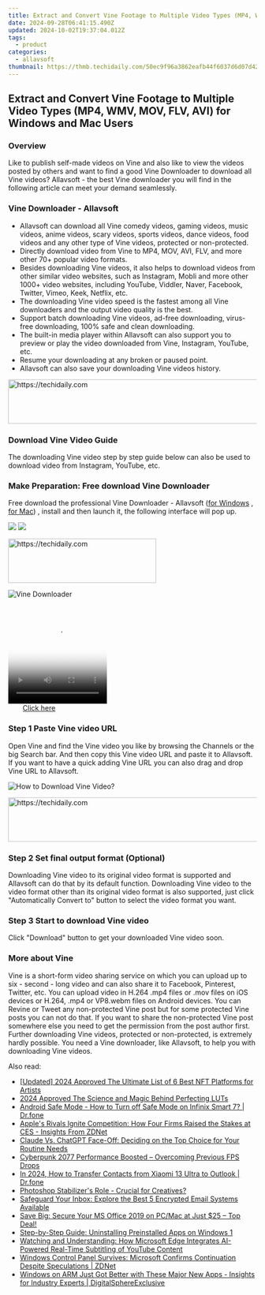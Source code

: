 ```yaml
---
title: Extract and Convert Vine Footage to Multiple Video Types (MP4, WMV, MOV, FLV, AVI) for Windows and Mac Users
date: 2024-09-28T06:41:15.490Z
updated: 2024-10-02T19:37:04.012Z
tags:
  - product
categories:
  - allavsoft
thumbnail: https://thmb.techidaily.com/50ec9f96a3862eafb44f6037d6d07d4292a04cc1b5866ca0d81d1cb562971c20.jpg
---
```


## Extract and Convert Vine Footage to Multiple Video Types (MP4, WMV, MOV, FLV, AVI) for Windows and Mac Users

### Overview

Like to publish self-made videos on Vine and also like to view the videos posted by others and want to find a good Vine Downloader to download all Vine videos? Allavsoft - the best Vine downloader you will find in the following article can meet your demand seamlessly.

### Vine Downloader - Allavsoft

* Allavsoft can download all Vine comedy videos, gaming videos, music videos, anime videos, scary videos, sports videos, dance videos, food videos and any other type of Vine videos, protected or non-protected.
* Directly download video from Vine to MP4, MOV, AVI, FLV, and more other 70+ popular video formats.
* Besides downloading Vine videos, it also helps to download videos from other similar video websites, such as Instagram, Mobli and more other 1000+ video websites, including YouTube, Viddler, Naver, Facebook, Twitter, Vimeo, Keek, Netflix, etc.
* The downloading Vine video speed is the fastest among all Vine downloaders and the output video quality is the best.
* Support batch downloading Vine videos, ad-free downloading, virus-free downloading, 100% safe and clean downloading.
* The built-in media player within Allavsoft can also support you to preview or play the video downloaded from Vine, Instagram, YouTube, etc.
* Resume your downloading at any broken or paused point.
* Allavsoft can also save your downloading Vine videos history.

<!-- affiliate ads begin -->
<a href="https://aligracehair.sjv.io/c/5597632/2080347/19272" target="_top" id="2080347">
  <img src="//a.impactradius-go.com/display-ad/19272-2080347" border="0" alt="https://techidaily.com" width="728" height="90"/>
</a>
<img height="0" width="0" src="https://aligracehair.sjv.io/i/5597632/2080347/19272" style="position:absolute;visibility:hidden;" border="0" />
<!-- affiliate ads end -->

### Download Vine Video Guide

The downloading Vine video step by step guide below can also be used to download video from Instagram, YouTube, etc.

### Make Preparation: Free download Vine Downloader

Free download the professional Vine Downloader - Allavsoft ([for Windows](https://tools.techidaily.com/allavsoft/products/) , [for Mac](https://tools.techidaily.com/allavsoft/products/)) , install and then launch it, the following interface will pop up.

[![](https://www.allavsoft.com/how-to/../images/how-to/free-download-win.jpg)](https://tools.techidaily.com/allavsoft/products/) [![](https://www.allavsoft.com/how-to/../images/how-to/free-download-mac.jpg)](https://tools.techidaily.com/allavsoft/products/)

<!-- affiliate ads begin -->
<a href="https://aligracehair.sjv.io/c/5597632/1915825/19272" target="_top" id="1915825">
  <img src="//a.impactradius-go.com/display-ad/19272-1915825" border="0" alt="https://techidaily.com" width="300" height="90"/>
</a>
<img height="0" width="0" src="https://aligracehair.sjv.io/i/5597632/1915825/19272" style="position:absolute;visibility:hidden;" border="0" />
<!-- affiliate ads end -->

![Vine Downloader](https://www.allavsoft.com/how-to/../images/allavsoft/screen-shot-600.jpg)

<!-- affiliate ads begin -->
<span id="1328683">
					<video width="200" height="200" style="cursor:pointer"
           poster="//a.impactradius-go.com/display-clicktoplayimage/1328683.png"
           onclick="if(!this.playClicked){this.play();this.setAttribute('controls',true);this.playClicked=true;}">
	   <source src="//a.impactradius-go.com/display-ad/15852-1328683">
	   <img src="//a.impactradius-go.com/display-clicktoplayimage/1328683.png" style="border: none; height: 100%; width: 100%; object-fit: contain">
	</video>
	<div style="width:125px;text-align:center"><a href="javascript:window.open(decodeURIComponent('https%3A%2F%2Fthefitville.pxf.io%2Fc%2F5597632%2F1328683%2F15852'), '_blank');void(0);">Click here</a></div>
</span>
<img height="0" width="0" src="https://imp.pxf.io/i/5597632/1328683/15852" style="position:absolute;visibility:hidden;" border="0" />
<!-- affiliate ads end -->

### Step 1 Paste Vine video URL

Open Vine and find the Vine video you like by browsing the Channels or the big Search bar. And then copy this Vine video URL and paste it to Allavsoft. If you want to have a quick adding Vine URL you can also drag and drop Vine URL to Allavsoft.

![How to Download Vine Video?](https://www.allavsoft.com/how-to/../images/how-to/download-rtmp-video/download-rtmp-video.jpg)

<!-- affiliate ads begin -->
<a href="https://appsumo.8odi.net/c/5597632/2037359/7443" target="_top" id="2037359">
  <img src="//a.impactradius-go.com/display-ad/7443-2037359" border="0" alt="https://techidaily.com" width="728" height="90"/>
</a>
<img height="0" width="0" src="https://appsumo.8odi.net/i/5597632/2037359/7443" style="position:absolute;visibility:hidden;" border="0" />
<!-- affiliate ads end -->

### Step 2 Set final output format (Optional)

Downloading Vine video to its original video format is supported and Allavsoft can do that by its default function. Downloading Vine video to the video format other than its original video format is also supported, just click "Automatically Convert to" button to select the video format you want.

### Step 3 Start to download Vine video

Click "Download" button to get your downloaded Vine video soon.

### More about Vine

Vine is a short-form video sharing service on which you can upload up to six - second - long video and can also share it to Facebook, Pinterest, Twitter, etc. You can upload video in H.264 .mp4 files or .mov files on iOS devices or H.264, .mp4 or VP8.webm files on Android devices. You can Revine or Tweet any non-protected Vine post but for some protected Vine posts you can not do that. If you want to share the non-protected Vine post somewhere else you need to get the permission from the post author first. Further downloading Vine videos, protected or non-protected, is extremely hardly possible. You need a Vine downloader, like Allavsoft, to help you with downloading Vine videos.

<ins class="adsbygoogle"
     style="display:block"
     data-ad-format="autorelaxed"
     data-ad-client="ca-pub-7571918770474297"
     data-ad-slot="1223367746"></ins>

<ins class="adsbygoogle"
     style="display:block"
     data-ad-client="ca-pub-7571918770474297"
     data-ad-slot="8358498916"
     data-ad-format="auto"
     data-full-width-responsive="true"></ins>

<span class="atpl-alsoreadstyle">Also read:</span>
<div><ul>
<li><a href="https://fox-hovers.techidaily.com/updated-2024-approved-the-ultimate-list-of-6-best-nft-platforms-for-artists/"><u>[Updated] 2024 Approved The Ultimate List of 6 Best NFT Platforms for Artists</u></a></li>
<li><a href="https://some-skills.techidaily.com/2024-approved-the-science-and-magic-behind-perfecting-luts/"><u>2024 Approved The Science and Magic Behind Perfecting LUTs</u></a></li>
<li><a href="https://howto.techidaily.com/android-safe-mode-how-to-turn-off-safe-mode-on-infinix-smart-7-drfone-by-drfone-fix-android-problems-fix-android-problems/"><u>Android Safe Mode - How to Turn off Safe Mode on Infinix Smart 7? | Dr.fone</u></a></li>
<li><a href="https://win-wonderful.techidaily.com/apples-rivals-ignite-competition-how-four-firms-raised-the-stakes-at-ces-insights-from-zdnet/"><u>Apple's Rivals Ignite Competition: How Four Firms Raised the Stakes at CES - Insights From ZDNet</u></a></li>
<li><a href="https://tech-revival.techidaily.com/claude-vs-chatgpt-face-off-deciding-on-the-top-choice-for-your-routine-needs/"><u>Claude Vs. ChatGPT Face-Off: Deciding on the Top Choice for Your Routine Needs</u></a></li>
<li><a href="https://win-answers.techidaily.com/cyberpunk-2077-performance-boosted-overcoming-previous-fps-drops/"><u>Cyberpunk 2077 Performance Boosted – Overcoming Previous FPS Drops</u></a></li>
<li><a href="https://android-transfer.techidaily.com/in-2024-how-to-transfer-contacts-from-xiaomi-13-ultra-to-outlook-drfone-by-drfone-transfer-from-android-transfer-from-android/"><u>In 2024, How to Transfer Contacts from Xiaomi 13 Ultra to Outlook | Dr.fone</u></a></li>
<li><a href="https://article-helps.techidaily.com/photoshop-stabilizers-role-crucial-for-creatives/"><u>Photoshop Stabilizer's Role - Crucial for Creatives?</u></a></li>
<li><a href="https://technical-tips.techidaily.com/safeguard-your-inbox-explore-the-best-5-encrypted-email-systems-available/"><u>Safeguard Your Inbox: Explore the Best 5 Encrypted Email Systems Available</u></a></li>
<li><a href="https://win-wonderful.techidaily.com/save-big-secure-your-ms-office-2019-on-pcmac-at-just-25-top-deal/"><u>Save Big: Secure Your MS Office 2019 on PC/Mac at Just $25 – Top Deal!</u></a></li>
<li><a href="https://win-wonderful.techidaily.com/step-by-step-guide-uninstalling-preinstalled-apps-on-windows-1/"><u>Step-by-Step Guide: Uninstalling Preinstalled Apps on Windows 1</u></a></li>
<li><a href="https://win-wonderful.techidaily.com/watching-and-understanding-how-microsoft-edge-integrates-ai-powered-real-time-subtitling-of-youtube-content/"><u>Watching and Understanding: How Microsoft Edge Integrates AI-Powered Real-Time Subtitling of YouTube Content</u></a></li>
<li><a href="https://win-wonderful.techidaily.com/windows-control-panel-survives-microsoft-confirms-continuation-despite-speculations-zdnet/"><u>Windows Control Panel Survives: Microsoft Confirms Continuation Despite Speculations | ZDNet</u></a></li>
<li><a href="https://win-wonderful.techidaily.com/windows-on-arm-just-got-better-with-these-major-new-apps-insights-for-industry-experts-digitalsphereexclusive/"><u>Windows on ARM Just Got Better with These Major New Apps - Insights for Industry Experts | DigitalSphereExclusive</u></a></li>
</ul></div>

